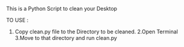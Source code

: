 This is a Python Script to clean your Desktop

TO USE :
1. Copy clean.py file to the Directory to be cleaned.
2.Open Terminal
3.Move to that directory and run clean.py
